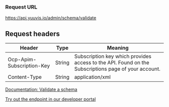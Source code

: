 ### Request URL

https://api.yuuvis.io/admin/schema/validate

## Request headers

| Header                    | Type   | Meaning                                                                                             |
|---------------------------|--------|-----------------------------------------------------------------------------------------------------|
| Ocp-Apim-Subscription-Key | String | Subscription key which provides access to the API. Found on the Subscriptions page of your account. |
| Content-Type  | String | application/xml |

[Documentation: Validate a schema](https://github.com/yuuvis/Documentation/wiki/Schema-definition#validate-your-schema)

[Try out the endpoint in our developer portal](https://ateamk8s.azurewebsites.net/Apis/Endpoints/admin-api)
